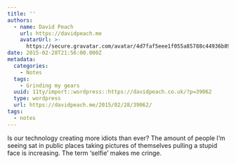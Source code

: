 ```yaml
---
title: ''
authors:
  - name: David Peach
    url: https://davidpeach.me
    avatarUrl: >-
      https://secure.gravatar.com/avatar/4d7faf5eee1f055a85788c44936b8995eaab6dfb004e7854ec747ccb272e91ee?s=96&d=mm&r=g
date: 2015-02-28T21:56:00.000Z
metadata:
  categories:
    - Notes
  tags:
    - Grinding my gears
  uuid: 11ty/import::wordpress::https://davidpeach.co.uk/?p=39062
  type: wordpress
  url: https://davidpeach.me/2015/02/28/39062/
tags:
  - notes
---
```

Is our technology creating more idiots than ever? The amount of people I’m seeing sat in public places taking pictures of themselves pulling a stupid face is increasing. The term ‘selfie’ makes me cringe.